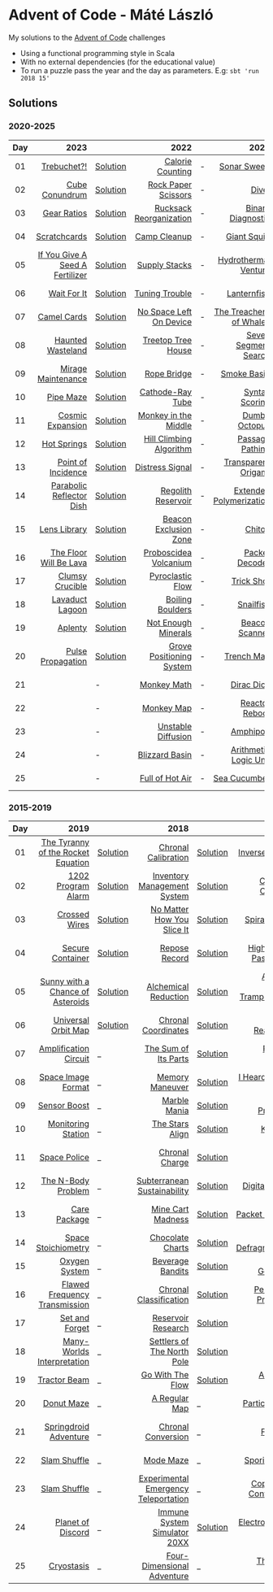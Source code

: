 # Advent of Code - Máté László
My solutions to the [Advent of Code](https://adventofcode.com/) challenges
- Using a functional programming style in Scala
- With no external dependencies (for the educational value)
- To run a puzzle pass the year and the day as parameters. E.g: `sbt 'run 2018 15'`

## Solutions

### 2020-2025

| Day |                                                                   2023 |                                                                       |                                                             2022 |   |                                                            2021 |                                                                       |                                                            2020 |                                                                       |
|:---:|-----------------------------------------------------------------------:|:----------------------------------------------------------------------|-----------------------------------------------------------------:|:--|----------------------------------------------------------------:|:----------------------------------------------------------------------|----------------------------------------------------------------:|:----------------------------------------------------------------------|
| 01  |                     [Trebuchet?!](https://adventofcode.com/2023/day/1) | [Solution](src/main/scala/com/lmat/adventofcode/year2023/Day01.scala) |          [Calorie Counting](https://adventofcode.com/2022/day/1) | - |              [Sonar Sweep](https://adventofcode.com/2021/day/1) | [Solution](src/main/scala/com/lmat/adventofcode/year2021/Day01.scala) |            [Report Repair](https://adventofcode.com/2020/day/1) | [Solution](src/main/scala/com/lmat/adventofcode/year2020/Day01.scala) |
| 02  |                  [Cube Conundrum](https://adventofcode.com/2023/day/2) | [Solution](src/main/scala/com/lmat/adventofcode/year2023/Day02.scala) |       [Rock Paper Scissors](https://adventofcode.com/2022/day/2) | - |                    [Dive!](https://adventofcode.com/2021/day/2) | [Solution](src/main/scala/com/lmat/adventofcode/year2021/Day02.scala) |      [Password Philosophy](https://adventofcode.com/2020/day/2) | [Solution](src/main/scala/com/lmat/adventofcode/year2020/Day02.scala) |
| 03  |                     [Gear Ratios](https://adventofcode.com/2023/day/3) | [Solution](src/main/scala/com/lmat/adventofcode/year2023/Day03.scala) |   [Rucksack Reorganization](https://adventofcode.com/2022/day/3) | - |        [Binary Diagnostic](https://adventofcode.com/2021/day/3) | [Solution](src/main/scala/com/lmat/adventofcode/year2021/Day03.scala) |      [Toboggan Trajectory](https://adventofcode.com/2020/day/3) | -                                                                     |
| 04  |                    [Scratchcards](https://adventofcode.com/2023/day/4) | [Solution](src/main/scala/com/lmat/adventofcode/year2023/Day04.scala) |              [Camp Cleanup](https://adventofcode.com/2022/day/4) | - |              [Giant Squid](https://adventofcode.com/2021/day/4) | [Solution](src/main/scala/com/lmat/adventofcode/year2021/Day04.scala) |      [Passport Processing](https://adventofcode.com/2020/day/4) | -                                                                     |
| 05  | [If You Give A Seed A Fertilizer](https://adventofcode.com/2023/day/5) | [Solution](src/main/scala/com/lmat/adventofcode/year2023/Day05.scala) |             [Supply Stacks](https://adventofcode.com/2022/day/5) | - |     [Hydrothermal Venture](https://adventofcode.com/2021/day/5) | [Solution](src/main/scala/com/lmat/adventofcode/year2021/Day05.scala) |          [Binary Boarding](https://adventofcode.com/2020/day/5) | -                                                                     |
| 06  |                     [Wait For It](https://adventofcode.com/2023/day/6) | [Solution](src/main/scala/com/lmat/adventofcode/year2023/Day06.scala) |            [Tuning Trouble](https://adventofcode.com/2022/day/6) | - |              [Lanternfish](https://adventofcode.com/2021/day/6) | [Solution](src/main/scala/com/lmat/adventofcode/year2021/Day06.scala) |           [Custom Customs](https://adventofcode.com/2020/day/6) | -                                                                     |
| 07  |                     [Camel Cards](https://adventofcode.com/2023/day/7) | [Solution](src/main/scala/com/lmat/adventofcode/year2023/Day07.scala) |   [No Space Left On Device](https://adventofcode.com/2022/day/7) | - |  [The Treachery of Whales](https://adventofcode.com/2021/day/7) | [Solution](src/main/scala/com/lmat/adventofcode/year2021/Day07.scala) |         [Handy Haversacks](https://adventofcode.com/2020/day/7) | [Solution](src/main/scala/com/lmat/adventofcode/year2020/Day07.scala) |
| 08  |               [Haunted Wasteland](https://adventofcode.com/2023/day/8) | [Solution](src/main/scala/com/lmat/adventofcode/year2023/Day08.scala) |        [Treetop Tree House](https://adventofcode.com/2022/day/8) | - |     [Seven Segment Search](https://adventofcode.com/2021/day/8) | [Solution](src/main/scala/com/lmat/adventofcode/year2021/Day08.scala) |         [Handheld Halting](https://adventofcode.com/2020/day/8) | -                                                                     |
| 09  |              [Mirage Maintenance](https://adventofcode.com/2023/day/9) | [Solution](src/main/scala/com/lmat/adventofcode/year2023/Day09.scala) |               [Rope Bridge](https://adventofcode.com/2022/day/9) | - |              [Smoke Basin](https://adventofcode.com/2021/day/9) | [Solution](src/main/scala/com/lmat/adventofcode/year2021/Day09.scala) |           [Encoding Error](https://adventofcode.com/2020/day/9) | -                                                                     |
| 10  |                      [Pipe Maze](https://adventofcode.com/2023/day/10) | [Solution](src/main/scala/com/lmat/adventofcode/year2023/Day10.scala) |         [Cathode-Ray Tube](https://adventofcode.com/2022/day/10) | - |          [Syntax Scoring](https://adventofcode.com/2021/day/10) | [Solution](src/main/scala/com/lmat/adventofcode/year2021/Day10.scala) |           [Adapter Array](https://adventofcode.com/2020/day/10) | -                                                                     |
| 11  |               [Cosmic Expansion](https://adventofcode.com/2023/day/11) | [Solution](src/main/scala/com/lmat/adventofcode/year2023/Day11.scala) |     [Monkey in the Middle](https://adventofcode.com/2022/day/11) | - |           [Dumbo Octopus](https://adventofcode.com/2021/day/11) | [Solution](src/main/scala/com/lmat/adventofcode/year2021/Day11.scala) |          [Seating System](https://adventofcode.com/2020/day/11) | -                                                                     |
| 12  |                    [Hot Springs](https://adventofcode.com/2023/day/12) | [Solution](src/main/scala/com/lmat/adventofcode/year2023/Day12.scala) |  [Hill Climbing Algorithm](https://adventofcode.com/2022/day/12) | - |         [Passage Pathing](https://adventofcode.com/2021/day/12) | [Solution](src/main/scala/com/lmat/adventofcode/year2021/Day12.scala) |               [Rain Risk](https://adventofcode.com/2020/day/12) | -                                                                     |
| 13  |             [Point of Incidence](https://adventofcode.com/2023/day/13) | [Solution](src/main/scala/com/lmat/adventofcode/year2023/Day13.scala) |          [Distress Signal](https://adventofcode.com/2022/day/13) | - |     [Transparent Origami](https://adventofcode.com/2021/day/13) | [Solution](src/main/scala/com/lmat/adventofcode/year2021/Day13.scala) |          [Shuttle Search](https://adventofcode.com/2020/day/13) | -                                                                     |
| 14  |       [Parabolic Reflector Dish](https://adventofcode.com/2023/day/14) | [Solution](src/main/scala/com/lmat/adventofcode/year2023/Day14.scala) |       [Regolith Reservoir](https://adventofcode.com/2022/day/14) | - | [Extended Polymerization](https://adventofcode.com/2021/day/14) | [Solution](src/main/scala/com/lmat/adventofcode/year2021/Day14.scala) |            [Docking Data](https://adventofcode.com/2020/day/14) | -                                                                     |
| 15  |                   [Lens Library](https://adventofcode.com/2023/day/15) | [Solution](src/main/scala/com/lmat/adventofcode/year2023/Day15.scala) |    [Beacon Exclusion Zone](https://adventofcode.com/2022/day/15) | - |                  [Chiton](https://adventofcode.com/2021/day/15) | -                                                                     | [Rambunctious Recitation](https://adventofcode.com/2020/day/15) | -                                                                     |
| 16  |         [The Floor Will Be Lava](https://adventofcode.com/2023/day/16) | [Solution](src/main/scala/com/lmat/adventofcode/year2023/Day16.scala) |    [Proboscidea Volcanium](https://adventofcode.com/2022/day/16) | - |          [Packet Decoder](https://adventofcode.com/2021/day/16) | -                                                                     |      [Ticket Translation](https://adventofcode.com/2020/day/16) | -                                                                     |
| 17  |                [Clumsy Crucible](https://adventofcode.com/2023/day/17) | [Solution](src/main/scala/com/lmat/adventofcode/year2023/Day17.scala) |         [Pyroclastic Flow](https://adventofcode.com/2022/day/17) | - |              [Trick Shot](https://adventofcode.com/2021/day/17) | -                                                                     |            [Conway Cubes](https://adventofcode.com/2020/day/17) | -                                                                     |
| 18  |                [Lavaduct Lagoon](https://adventofcode.com/2023/day/18) | [Solution](src/main/scala/com/lmat/adventofcode/year2023/Day18.scala) |         [Boiling Boulders](https://adventofcode.com/2022/day/18) | - |               [Snailfish](https://adventofcode.com/2021/day/18) | -                                                                     |         [Operation Order](https://adventofcode.com/2020/day/18) | -                                                                     |
| 19  |                        [Aplenty](https://adventofcode.com/2023/day/19) | [Solution](src/main/scala/com/lmat/adventofcode/year2023/Day19.scala) |      [Not Enough Minerals](https://adventofcode.com/2022/day/19) | - |          [Beacon Scanner](https://adventofcode.com/2021/day/19) | -                                                                     |        [Monster Messages](https://adventofcode.com/2020/day/19) | -                                                                     |
| 20  |              [Pulse Propagation](https://adventofcode.com/2023/day/20) | [Solution](src/main/scala/com/lmat/adventofcode/year2023/Day20.scala) | [Grove Positioning System](https://adventofcode.com/2022/day/20) | - |              [Trench Map](https://adventofcode.com/2021/day/20) | -                                                                     |         [Jurassic Jigsaw](https://adventofcode.com/2020/day/20) | -                                                                     |
| 21  |                               [](https://adventofcode.com/2023/day/21) | -                                                                     |              [Monkey Math](https://adventofcode.com/2022/day/21) | - |              [Dirac Dice](https://adventofcode.com/2021/day/21) | -                                                                     |     [Allergen Assessment](https://adventofcode.com/2020/day/21) | -                                                                     |
| 22  |                               [](https://adventofcode.com/2023/day/22) | -                                                                     |               [Monkey Map](https://adventofcode.com/2022/day/22) | - |          [Reactor Reboot](https://adventofcode.com/2021/day/22) | -                                                                     |             [Crab Combat](https://adventofcode.com/2020/day/22) | -                                                                     |
| 23  |                               [](https://adventofcode.com/2023/day/23) | -                                                                     |       [Unstable Diffusion](https://adventofcode.com/2022/day/23) | - |                [Amphipod](https://adventofcode.com/2021/day/23) | -                                                                     |               [Crab Cups](https://adventofcode.com/2020/day/23) | -                                                                     |
| 24  |                               [](https://adventofcode.com/2023/day/24) | -                                                                     |           [Blizzard Basin](https://adventofcode.com/2022/day/24) | - |   [Arithmetic Logic Unit](https://adventofcode.com/2021/day/24) | -                                                                     |            [Lobby Layout](https://adventofcode.com/2020/day/24) | -                                                                     |
| 25  |                               [](https://adventofcode.com/2023/day/25) | -                                                                     |          [Full of Hot Air](https://adventofcode.com/2022/day/25) | - |            [Sea Cucumber](https://adventofcode.com/2021/day/25) | -                                                                     |           [Combo Breaker](https://adventofcode.com/2020/day/25) | -                                                                     |

### 2015-2019

| Day |                                                                      2019 |                                                                       |                                                                         2018 |                                                                       |                                                                           2017 |                                                                       |                                                                           2016 |     |                                                                          2015 |                                                                       |
|:---:|--------------------------------------------------------------------------:|:----------------------------------------------------------------------|-----------------------------------------------------------------------------:|:----------------------------------------------------------------------|-------------------------------------------------------------------------------:|:----------------------------------------------------------------------|-------------------------------------------------------------------------------:|:----|------------------------------------------------------------------------------:|:----------------------------------------------------------------------|
| 01  | [The Tyranny of the Rocket Equation](https://adventofcode.com/2019/day/1) | [Solution](src/main/scala/com/lmat/adventofcode/year2019/Day01.scala) |                   [Chronal Calibration](https://adventofcode.com/2018/day/1) | [Solution](src/main/scala/com/lmat/adventofcode/year2018/Day01.scala) |                         [Inverse Captcha](https://adventofcode.com/2017/day/1) | [Solution](src/main/scala/com/lmat/adventofcode/year2017/Day01.scala) |                   [No Time for a Taxicab](https://adventofcode.com/2016/day/1) | _   |                         [Not Quite Lisp](https://adventofcode.com/2015/day/1) | [Solution](src/main/scala/com/lmat/adventofcode/year2015/Day01.scala) |
| 02  |                 [1202 Program Alarm](https://adventofcode.com/2019/day/2) | [Solution](src/main/scala/com/lmat/adventofcode/year2019/Day02.scala) |           [Inventory Management System](https://adventofcode.com/2018/day/2) | [Solution](src/main/scala/com/lmat/adventofcode/year2018/Day02.scala) |                     [Corruption Checksum](https://adventofcode.com/2017/day/2) | [Solution](src/main/scala/com/lmat/adventofcode/year2017/Day02.scala) |                       [Bathroom Security](https://adventofcode.com/2016/day/2) | _   |      [I Was Told There Would Be No Math](https://adventofcode.com/2015/day/2) | [Solution](src/main/scala/com/lmat/adventofcode/year2015/Day02.scala) |
| 03  |                      [Crossed Wires](https://adventofcode.com/2019/day/3) | [Solution](src/main/scala/com/lmat/adventofcode/year2019/Day03.scala) |            [No Matter How You Slice It](https://adventofcode.com/2018/day/3) | [Solution](src/main/scala/com/lmat/adventofcode/year2018/Day03.scala) |                           [Spiral Memory](https://adventofcode.com/2017/day/3) | [Solution](src/main/scala/com/lmat/adventofcode/year2017/Day03.scala) |                [Squares With Three Sides](https://adventofcode.com/2016/day/3) | _   | [Perfectly Spherical Houses in a Vacuum](https://adventofcode.com/2015/day/3) | [Solution](src/main/scala/com/lmat/adventofcode/year2015/Day03.scala) |
| 04  |                   [Secure Container](https://adventofcode.com/2019/day/4) | [Solution](src/main/scala/com/lmat/adventofcode/year2019/Day04.scala) |                         [Repose Record](https://adventofcode.com/2018/day/4) | [Solution](src/main/scala/com/lmat/adventofcode/year2018/Day04.scala) |                [High-Entropy Passphrases](https://adventofcode.com/2017/day/4) | [Solution](src/main/scala/com/lmat/adventofcode/year2017/Day04.scala) |              [Security Through Obscurity](https://adventofcode.com/2016/day/4) | _   |             [The Ideal Stocking Stuffer](https://adventofcode.com/2015/day/4) | [Solution](src/main/scala/com/lmat/adventofcode/year2015/Day04.scala) |
| 05  |   [Sunny with a Chance of Asteroids](https://adventofcode.com/2019/day/5) | [Solution](src/main/scala/com/lmat/adventofcode/year2019/Day05.scala) |                  [Alchemical Reduction](https://adventofcode.com/2018/day/5) | [Solution](src/main/scala/com/lmat/adventofcode/year2018/Day05.scala) | [A Maze of Twisty Trampolines, All Alike](https://adventofcode.com/2017/day/5) | [Solution](src/main/scala/com/lmat/adventofcode/year2017/Day05.scala) |         [How About a Nice Game of Chess?](https://adventofcode.com/2016/day/5) | _   | [Doesn't He Have Intern-Elves For This?](https://adventofcode.com/2015/day/5) | [Solution](src/main/scala/com/lmat/adventofcode/year2015/Day05.scala) |
| 06  |                [Universal Orbit Map](https://adventofcode.com/2019/day/6) | [Solution](src/main/scala/com/lmat/adventofcode/year2019/Day06.scala) |                   [Chronal Coordinates](https://adventofcode.com/2018/day/6) | [Solution](src/main/scala/com/lmat/adventofcode/year2018/Day06.scala) |                     [Memory Reallocation](https://adventofcode.com/2017/day/6) | [Solution](src/main/scala/com/lmat/adventofcode/year2017/Day06.scala) |                       [Signals and Noise](https://adventofcode.com/2016/day/6) | _   |                 [Probably a Fire Hazard](https://adventofcode.com/2015/day/6) | [Solution](src/main/scala/com/lmat/adventofcode/year2015/Day06.scala) |
| 07  |              [Amplification Circuit](https://adventofcode.com/2019/day/7) | _                                                                     |                  [The Sum of Its Parts](https://adventofcode.com/2018/day/7) | [Solution](src/main/scala/com/lmat/adventofcode/year2018/Day07.scala) |                        [Recursive Circus](https://adventofcode.com/2017/day/7) | [Solution](src/main/scala/com/lmat/adventofcode/year2017/Day07.scala) |             [Internet Protocol Version 7](https://adventofcode.com/2016/day/7) | _   |                 [Some Assembly Required](https://adventofcode.com/2015/day/7) | [Solution](src/main/scala/com/lmat/adventofcode/year2015/Day07.scala) |
| 08  |                 [Space Image Format](https://adventofcode.com/2019/day/8) | _                                                                     |                       [Memory Maneuver](https://adventofcode.com/2018/day/8) | [Solution](src/main/scala/com/lmat/adventofcode/year2018/Day08.scala) |              [I Heard You Like Registers](https://adventofcode.com/2017/day/8) | [Solution](src/main/scala/com/lmat/adventofcode/year2017/Day08.scala) |               [Two-Factor Authentication](https://adventofcode.com/2016/day/8) | _   |                            [Matchsticks](https://adventofcode.com/2015/day/8) | [Solution](src/main/scala/com/lmat/adventofcode/year2015/Day08.scala) |
| 09  |                       [Sensor Boost](https://adventofcode.com/2019/day/9) | _                                                                     |                          [Marble Mania](https://adventofcode.com/2018/day/9) | [Solution](src/main/scala/com/lmat/adventofcode/year2018/Day09.scala) |                       [Stream Processing](https://adventofcode.com/2017/day/9) | [Solution](src/main/scala/com/lmat/adventofcode/year2017/Day09.scala) |                [Explosives in Cyberspace](https://adventofcode.com/2016/day/9) | _   |                  [All in a Single Night](https://adventofcode.com/2015/day/9) | [Solution](src/main/scala/com/lmat/adventofcode/year2015/Day09.scala) |
| 10  |                [Monitoring Station](https://adventofcode.com/2019/day/10) | _                                                                     |                      [The Stars Align](https://adventofcode.com/2018/day/10) | [Solution](src/main/scala/com/lmat/adventofcode/year2018/Day10.scala) |                              [Knot Hash](https://adventofcode.com/2017/day/10) | [Solution](src/main/scala/com/lmat/adventofcode/year2017/Day10.scala) |                           [Balance Bots](https://adventofcode.com/2016/day/10) | _   |                 [Elves Look, Elves Say](https://adventofcode.com/2015/day/10) | [Solution](src/main/scala/com/lmat/adventofcode/year2015/Day10.scala) |
| 11  |                      [Space Police](https://adventofcode.com/2019/day/11) | _                                                                     |                       [Chronal Charge](https://adventofcode.com/2018/day/11) | [Solution](src/main/scala/com/lmat/adventofcode/year2018/Day11.scala) |                                 [Hex Ed](https://adventofcode.com/2017/day/11) | [Solution](src/main/scala/com/lmat/adventofcode/year2017/Day11.scala) | [Radioisotope Thermoelectric Generators](https://adventofcode.com/2016/day/11) | _   |                      [Corporate Policy](https://adventofcode.com/2015/day/11) | [Solution](src/main/scala/com/lmat/adventofcode/year2015/Day11.scala) |
| 12  |                [The N-Body Problem](https://adventofcode.com/2019/day/12) | _                                                                     |          [Subterranean Sustainability](https://adventofcode.com/2018/day/12) | [Solution](src/main/scala/com/lmat/adventofcode/year2018/Day12.scala) |                        [Digital Plumber](https://adventofcode.com/2017/day/12) | [Solution](src/main/scala/com/lmat/adventofcode/year2017/Day12.scala) |                    [Leonardo's Monorail](https://adventofcode.com/2016/day/12) | _   |                  [JSAbacusFramework.io](https://adventofcode.com/2015/day/12) | [Solution](src/main/scala/com/lmat/adventofcode/year2015/Day12.scala) |
| 13  |                      [Care Package](https://adventofcode.com/2019/day/13) | _                                                                     |                    [Mine Cart Madness](https://adventofcode.com/2018/day/13) | [Solution](src/main/scala/com/lmat/adventofcode/year2018/Day13.scala) |                        [Packet Scanners](https://adventofcode.com/2017/day/13) | [Solution](src/main/scala/com/lmat/adventofcode/year2017/Day13.scala) |       [A Maze of Twisty Little Cubicles](https://adventofcode.com/2016/day/13) | _   |           [Knights of the Dinner Table](https://adventofcode.com/2015/day/13) | [Solution](src/main/scala/com/lmat/adventofcode/year2015/Day13.scala) |
| 14  |               [Space Stoichiometry](https://adventofcode.com/2019/day/14) | _                                                                     |                     [Chocolate Charts](https://adventofcode.com/2018/day/14) | [Solution](src/main/scala/com/lmat/adventofcode/year2018/Day14.scala) |                   [Disk Defragmentation](https://adventofcode.com/2017/day/14) | [Solution](src/main/scala/com/lmat/adventofcode/year2017/Day14.scala) |                           [One-Time Pad](https://adventofcode.com/2016/day/14) | _   |                     [Reindeer Olympics](https://adventofcode.com/2015/day/14) | [Solution](src/main/scala/com/lmat/adventofcode/year2015/Day14.scala) |
| 15  |                     [Oxygen System](https://adventofcode.com/2019/day/15) | _                                                                     |                     [Beverage Bandits](https://adventofcode.com/2018/day/15) | [Solution](src/main/scala/com/lmat/adventofcode/year2018/Day15.scala) |                     [Dueling Generators](https://adventofcode.com/2017/day/15) | [Solution](src/main/scala/com/lmat/adventofcode/year2017/Day15.scala) |                   [Timing is Everything](https://adventofcode.com/2016/day/15) | _   |             [Science for Hungry People](https://adventofcode.com/2015/day/15) | [Solution](src/main/scala/com/lmat/adventofcode/year2015/Day15.scala) |
| 16  |     [Flawed Frequency Transmission](https://adventofcode.com/2019/day/16) | _                                                                     |               [Chronal Classification](https://adventofcode.com/2018/day/16) | [Solution](src/main/scala/com/lmat/adventofcode/year2018/Day16.scala) |                  [Permutation Promenade](https://adventofcode.com/2017/day/16) | [Solution](src/main/scala/com/lmat/adventofcode/year2017/Day16.scala) |                        [Dragon Checksum](https://adventofcode.com/2016/day/16) | _   |                              [Aunt Sue](https://adventofcode.com/2015/day/16) | [Solution](src/main/scala/com/lmat/adventofcode/year2015/Day16.scala) |
| 17  |                    [Set and Forget](https://adventofcode.com/2019/day/17) | _                                                                     |                   [Reservoir Research](https://adventofcode.com/2018/day/17) | [Solution](src/main/scala/com/lmat/adventofcode/year2018/Day17.scala) |                               [Spinlock](https://adventofcode.com/2017/day/17) | [Solution](src/main/scala/com/lmat/adventofcode/year2017/Day17.scala) |                      [Two Steps Forward](https://adventofcode.com/2016/day/17) | _   |             [No Such Thing as Too Much](https://adventofcode.com/2015/day/17) | [Solution](src/main/scala/com/lmat/adventofcode/year2015/Day17.scala) |
| 18  |        [Many-Worlds Interpretation](https://adventofcode.com/2019/day/18) | _                                                                     |           [Settlers of The North Pole](https://adventofcode.com/2018/day/18) | [Solution](src/main/scala/com/lmat/adventofcode/year2018/Day18.scala) |                                   [Duet](https://adventofcode.com/2017/day/18) | [Solution](src/main/scala/com/lmat/adventofcode/year2017/Day18.scala) |                           [Like a Rogue](https://adventofcode.com/2016/day/18) | _   |              [Like a GIF For Your Yard](https://adventofcode.com/2015/day/18) | [Solution](src/main/scala/com/lmat/adventofcode/year2015/Day18.scala) |
| 19  |                      [Tractor Beam](https://adventofcode.com/2019/day/19) | _                                                                     |                     [Go With The Flow](https://adventofcode.com/2018/day/19) | [Solution](src/main/scala/com/lmat/adventofcode/year2018/Day19.scala) |                      [A Series of Tubes](https://adventofcode.com/2017/day/19) | [Solution](src/main/scala/com/lmat/adventofcode/year2017/Day19.scala) |               [An Elephant Named Joseph](https://adventofcode.com/2016/day/19) | _   |                  [Medicine for Rudolph](https://adventofcode.com/2015/day/19) | [Solution](src/main/scala/com/lmat/adventofcode/year2015/Day19.scala) |
| 20  |                        [Donut Maze](https://adventofcode.com/2019/day/20) | _                                                                     |                        [A Regular Map](https://adventofcode.com/2018/day/20) | _                                                                     |                         [Particle Swarm](https://adventofcode.com/2017/day/20) | [Solution](src/main/scala/com/lmat/adventofcode/year2017/Day20.scala) |                         [Firewall Rules](https://adventofcode.com/2016/day/20) | _   |    [Infinite Elves and Infinite Houses](https://adventofcode.com/2015/day/20) | [Solution](src/main/scala/com/lmat/adventofcode/year2015/Day20.scala) |
| 21  |             [Springdroid Adventure](https://adventofcode.com/2019/day/21) | _                                                                     |                   [Chronal Conversion](https://adventofcode.com/2018/day/21) | _                                                                     |                            [Fractal Art](https://adventofcode.com/2017/day/21) | [Solution](src/main/scala/com/lmat/adventofcode/year2017/Day21.scala) |             [Scrambled Letters and Hash](https://adventofcode.com/2016/day/21) | _   |                    [RPG Simulator 20XX](https://adventofcode.com/2015/day/21) | [Solution](src/main/scala/com/lmat/adventofcode/year2015/Day21.scala) |
| 22  |                      [Slam Shuffle](https://adventofcode.com/2019/day/22) | _                                                                     |                            [Mode Maze](https://adventofcode.com/2018/day/22) | _                                                                     |                        [Sporifica Virus](https://adventofcode.com/2017/day/22) | [Solution](src/main/scala/com/lmat/adventofcode/year2017/Day22.scala) |                         [Grid Computing](https://adventofcode.com/2016/day/22) | _   |                 [Wizard Simulator 20XX](https://adventofcode.com/2015/day/22) | [Solution](src/main/scala/com/lmat/adventofcode/year2015/Day22.scala) |
| 23  |                      [Slam Shuffle](https://adventofcode.com/2019/day/23) | _                                                                     | [Experimental Emergency Teleportation](https://adventofcode.com/2018/day/23) | _                                                                     |              [Coprocessor Conflagration](https://adventofcode.com/2017/day/23) | [Solution](src/main/scala/com/lmat/adventofcode/year2017/Day23.scala) |                          [Safe Cracking](https://adventofcode.com/2016/day/23) | _   |               [Opening the Turing Lock](https://adventofcode.com/2015/day/23) | [Solution](src/main/scala/com/lmat/adventofcode/year2015/Day23.scala) |
| 24  |                 [Planet of Discord](https://adventofcode.com/2019/day/24) | _                                                                     |         [Immune System Simulator 20XX](https://adventofcode.com/2018/day/24) | [Solution](src/main/scala/com/lmat/adventofcode/year2018/Day24.scala) |                   [Electromagnetic Moat](https://adventofcode.com/2017/day/24) | [Solution](src/main/scala/com/lmat/adventofcode/year2017/Day24.scala) |                    [Air Duct Spelunking](https://adventofcode.com/2016/day/24) | _   |               [It Hangs in the Balance](https://adventofcode.com/2015/day/24) | [Solution](src/main/scala/com/lmat/adventofcode/year2015/Day24.scala) |
| 25  |                        [Cryostasis](https://adventofcode.com/2019/day/25) | _                                                                     |           [Four-Dimensional Adventure](https://adventofcode.com/2018/day/25) | _                                                                     |                    [The Halting Problem](https://adventofcode.com/2017/day/25) | [Solution](src/main/scala/com/lmat/adventofcode/year2017/Day25.scala) |                           [Clock Signal](https://adventofcode.com/2016/day/25) | _   |                           [Let It Snow](https://adventofcode.com/2015/day/25) | [Solution](src/main/scala/com/lmat/adventofcode/year2015/Day25.scala) |

